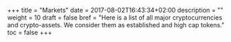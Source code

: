 +++
title = "Markets"
date = 2017-08-02T16:43:34+02:00
description = ""
weight = 10
draft = false
bref = "Here is a list of all major cryptocurrencies and crypto-assets. We consider them as established and high cap tokens."
toc = false
+++
